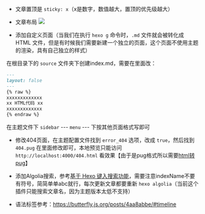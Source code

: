﻿- 文章置顶是 `sticky: x`（x是数字，数值越大，置顶的优先级越大）
- 文章布局
![](https://moonshuo.cn//images/202211011133548.png)


- 添加自定义页面（当我们在执行 `hexo g` 命令时，`.md` 文件就会被转化成 HTML 文件，但是有时候我们需要新建一个独立的页面，这个页面不使用主题的渲染，具有自己独立的样式）

在根目录下的 `source` 文件夹下创建index.md，需要在里面改：

```markdown
---
layout: false
---
{% raw %}
xxxxxxxxxxxxx
xx HTML代码 xx
xxxxxxxxxxxxx
{% endraw %}
```

在主题文件下 `sidebar` --- `menu` --- 下按其他页面格式写即可

- 修改404页面，在主题配置文件找到 `error_404` 选项，改成 `true`，然后找到 `404.pug` 在里面修改即可，本地预览只能访问 `http://localhost:4000/404.html` 看效果【由于是pug格式所以需要[html转pug](https://tooltt.com/html2pug/)】
- 添加Algolia搜索，参考[基于 Hexo 键入搜索功能](https://tzy1997.com/articles/hexo1607/#%E5%89%8D%E8%A8%80)，需要注意indexName不要有符号，简简单单abc就行，每次更新文章都要重新 `hexo algolia`（当前这个插件只能搜索文章名，因为主题版本太低不支持）


- 语法标签参考：https://butterfly.js.org/posts/4aa8abbe/#timeline
